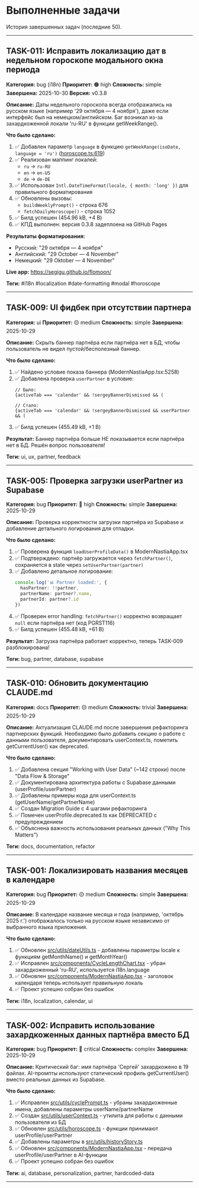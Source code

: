 # Выполненные задачи

История завершенных задач (последние 50).

---

## TASK-011: Исправить локализацию дат в недельном гороскопе модального окна периода

**Категория:** bug (i18n)
**Приоритет:** 🟠 high
**Сложность:** simple
**Завершена:** 2025-10-30
**Версия:** v0.3.8

**Описание:**
Даты недельного гороскопа всегда отображались на русском языке (например '29 октября — 4 ноября'), даже если интерфейс был на немецком/английском. Баг возникал из-за захардкоженной локали 'ru-RU' в функции getWeekRange().

**Что было сделано:**
1. ✅ Добавлен параметр `language` в функцию `getWeekRange(isoDate, language = 'ru')` ([horoscope.ts:619](../../src/utils/horoscope.ts#L619))
2. ✅ Реализован маппинг локалей:
   - `ru` → `ru-RU`
   - `en` → `en-US`
   - `de` → `de-DE`
3. ✅ Использован `Intl.DateTimeFormat(locale, { month: 'long' })` для правильного форматирования
4. ✅ Обновлены вызовы:
   - `buildWeeklyPrompt()` - строка 676
   - `fetchDailyHoroscope()` - строка 1052
5. ✅ Билд успешен (454.96 kB, +4 B)
6. ✅ КПД выполнен: версия 0.3.8 задеплоена на GitHub Pages

**Результаты форматирования:**
- Русский: "29 октября — 4 ноября"
- Английский: "29 October — 4 November"
- Немецкий: "29 Oktober — 4 November"

**Live app:** https://segigu.github.io/flomoon/

**Теги:** #i18n #localization #date-formatting #modal #horoscope

---

## TASK-009: UI фидбек при отсутствии партнера

**Категория:** ui
**Приоритет:** 🟡 medium
**Сложность:** simple
**Завершена:** 2025-10-29

**Описание:**
Скрыть баннер партнёра если партнёра нет в БД, чтобы пользователь не видел пустой/бесполезный баннер.

**Что было сделано:**
1. ✅ Найдено условие показа баннера (ModernNastiaApp.tsx:5258)
2. ✅ Добавлена проверка `userPartner` в условие:
   ```tsx
   // Было:
   {activeTab === 'calendar' && !sergeyBannerDismissed && (

   // Стало:
   {activeTab === 'calendar' && !sergeyBannerDismissed && userPartner && (
   ```
3. ✅ Билд успешен (455.49 kB, +1 B)

**Результат:** Баннер партнёра больше НЕ показывается если партнёра нет в БД. Решён вопрос пользователя!

**Теги:** ui, ux, partner, feedback

---

## TASK-005: Проверка загрузки userPartner из Supabase

**Категория:** bug
**Приоритет:** 🔴 high
**Сложность:** simple
**Завершена:** 2025-10-29

**Описание:**
Проверка корректности загрузки партнёра из Supabase и добавление детального логирования для отладки.

**Что было сделано:**
1. ✅ Проверена функция `loadUserProfileData()` в ModernNastiaApp.tsx
2. ✅ Подтверждено: партнёр загружается через `fetchPartner()`, сохраняется в state через `setUserPartner(partner)`
3. ✅ Добавлено детальное логирование:
   ```typescript
   console.log('📊 Partner loaded:', {
     hasPartner: !!partner,
     partnerName: partner?.name,
     partnerId: partner?.id
   })
   ```
4. ✅ Проверен error handling: `fetchPartner()` корректно возвращает `null` если партнёра нет (код PGRST116)
5. ✅ Билд успешен (455.48 kB, +61 B)

**Результат:** Загрузка партнёра работает корректно, теперь TASK-009 разблокирована!

**Теги:** bug, partner, database, supabase

---

## TASK-010: Обновить документацию CLAUDE.md

**Категория:** docs
**Приоритет:** 🟡 medium
**Сложность:** trivial
**Завершена:** 2025-10-29

**Описание:**
Актуализация CLAUDE.md после завершения рефакторинга партнерских функций. Необходимо было добавить секцию о работе с данными пользователя, документировать userContext.ts, пометить getCurrentUser() как deprecated.

**Что было сделано:**
1. ✅ Добавлена секция "Working with User Data" (~142 строки) после "Data Flow & Storage"
2. ✅ Документирована архитектура работы с Supabase данными (userProfile/userPartner)
3. ✅ Добавлены примеры кода для userContext.ts (getUserName/getPartnerName)
4. ✅ Создан Migration Guide с 4 шагами рефакторинга
5. ✅ Помечен userProfile.deprecated.ts как DEPRECATED с предупреждением
6. ✅ Объяснена важность использования реальных данных ("Why This Matters")

**Теги:** docs, documentation, refactor

---

## TASK-001: Локализировать названия месяцев в календаре

**Категория:** bug
**Приоритет:** 🟡 medium
**Сложность:** simple
**Завершена:** 2025-10-29

**Описание:**
В календаре название месяца и года (например, 'октябрь 2025 г.') отображалось только на русском языке независимо от выбранного языка приложения.

**Что было сделано:**
1. ✅ Обновлен [src/utils/dateUtils.ts](../../src/utils/dateUtils.ts) - добавлены параметры locale к функциям getMonthName() и getMonthYear()
2. ✅ Исправлен [src/components/CycleLengthChart.tsx](../../src/components/CycleLengthChart.tsx) - убран захардкоженный 'ru-RU', используется i18n.language
3. ✅ Обновлен [src/components/ModernNastiaApp.tsx](../../src/components/ModernNastiaApp.tsx) - заголовок календаря теперь использует правильную локаль
4. ✅ Проект успешно собран без ошибок

**Теги:** i18n, localization, calendar, ui

---

## TASK-002: Исправить использование захардкоженных данных партнёра вместо БД

**Категория:** bug
**Приоритет:** 🔴 critical
**Сложность:** complex
**Завершена:** 2025-10-29

**Описание:**
Критический баг: имя партнёра 'Сергей' захардкожено в 19 файлах. AI-промпты используют статический профиль getCurrentUser() вместо реальных данных из Supabase.

**Что было сделано:**
1. ✅ Исправлен [src/utils/cyclePrompt.ts](../../src/utils/cyclePrompt.ts) - убраны захардкоженные имена, добавлены параметры userName/partnerName
2. ✅ Создан [src/utils/userContext.ts](../../src/utils/userContext.ts) - утилита для работы с данными пользователя из БД
3. ✅ Обновлен [src/utils/horoscope.ts](../../src/utils/horoscope.ts) - функции принимают userProfile/userPartner
4. ✅ Добавлены параметры в [src/utils/historyStory.ts](../../src/utils/historyStory.ts)
5. ✅ Обновлен [src/components/ModernNastiaApp.tsx](../../src/components/ModernNastiaApp.tsx) - передача userProfile/userPartner в AI-функции
6. ✅ Проект успешно собран без ошибок

**Теги:** ai, database, personalization, partner, hardcoded-data

---
